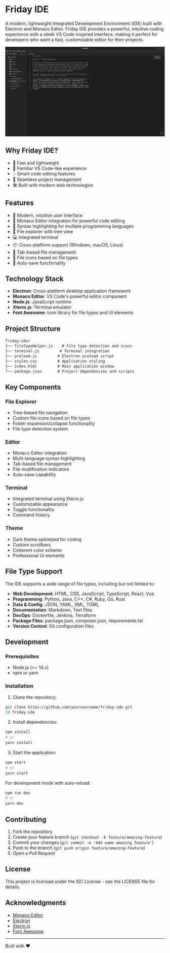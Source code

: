 # Friday IDE

A modern, lightweight Integrated Development Environment (IDE) built with Electron and Monaco Editor. Friday IDE provides a powerful, intuitive coding experience with a sleek VS Code-inspired interface, making it perfect for developers who want a fast, customizable editor for their projects.

![Friday IDE Screenshot](./screenshots/intro.png)

## Why Friday IDE?

- 🚀 Fast and lightweight
- 🎯 Familiar VS Code-like experience
- 💡 Smart code editing features
- 🔄 Seamless project management
- 🛠 Built with modern web technologies

## Features

- 🌟 Modern, intuitive user interface
- 📝 Monaco Editor integration for powerful code editing
- 🎨 Syntax highlighting for multiple programming languages
- 🌳 File explorer with tree view
- 💻 Integrated terminal
- 📦 Cross-platform support (Windows, macOS, Linux)
- 🎯 Tab-based file management
- 🎨 File icons based on file types
- 💾 Auto-save functionality

## Technology Stack

- **Electron**: Cross-platform desktop application framework
- **Monaco Editor**: VS Code's powerful editor component
- **Node.js**: JavaScript runtime
- **Xterm.js**: Terminal emulator
- **Font Awesome**: Icon library for file types and UI elements

## Project Structure

```
friday-ide/
├── fileTypeHelper.js    # File type detection and icons
├── terminal.js         # Terminal integration
├── preload.js         # Electron preload script
├── styles.css         # Application styling
├── index.html         # Main application window
└── package.json       # Project dependencies and scripts
```

## Key Components

### File Explorer
- Tree-based file navigation
- Custom file icons based on file types
- Folder expansion/collapse functionality
- File type detection system

### Editor
- Monaco Editor integration
- Multi-language syntax highlighting
- Tab-based file management
- File modification indicators
- Auto-save capability

### Terminal
- Integrated terminal using Xterm.js
- Customizable appearance
- Toggle functionality
- Command history

### Theme
- Dark theme optimized for coding
- Custom scrollbars
- Coherent color scheme
- Professional UI elements

## File Type Support

The IDE supports a wide range of file types, including but not limited to:

- **Web Development**: HTML, CSS, JavaScript, TypeScript, React, Vue
- **Programming**: Python, Java, C++, C#, Ruby, Go, Rust
- **Data & Config**: JSON, YAML, XML, TOML
- **Documentation**: Markdown, Text files
- **DevOps**: Dockerfile, Jenkins, Terraform
- **Package Files**: package.json, composer.json, requirements.txt
- **Version Control**: Git configuration files

## Development

### Prerequisites

- Node.js (>= 14.x)
- npm or yarn

### Installation

1. Clone the repository:
```bash
git clone https://github.com/yourusername/friday-ide.git
cd friday-ide
```

2. Install dependencies:
```bash
npm install
# or
yarn install
```

3. Start the application:
```bash
npm start
# or
yarn start
```

For development mode with auto-reload:
```bash
npm run dev
# or
yarn dev
```

## Contributing

1. Fork the repository
2. Create your feature branch (`git checkout -b feature/amazing-feature`)
3. Commit your changes (`git commit -m 'Add some amazing feature'`)
4. Push to the branch (`git push origin feature/amazing-feature`)
5. Open a Pull Request

## License

This project is licensed under the ISC License - see the LICENSE file for details.

## Acknowledgments

- [Monaco Editor](https://microsoft.github.io/monaco-editor/)
- [Electron](https://www.electronjs.org/)
- [Xterm.js](https://xtermjs.org/)
- [Font Awesome](https://fontawesome.com/)

---

Built with ❤️
